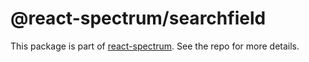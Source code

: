 # @react-spectrum/searchfield

This package is part of [react-spectrum](https://github.com/adobe-private/react-spectrum-v3). See the repo for more details.
